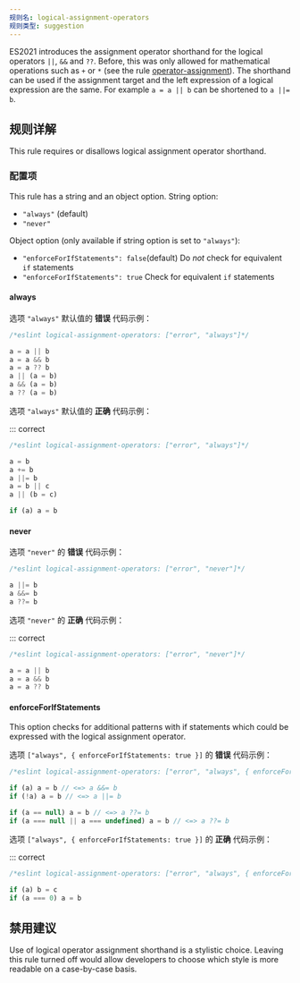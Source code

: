 ```yaml
---
规则名: logical-assignment-operators
规则类型: suggestion
---
```


ES2021 introduces the assignment operator shorthand for the logical operators `||`, `&&` and `??`.
Before, this was only allowed for mathematical operations such as `+` or `*` (see the rule [operator-assignment](./operator-assignment)).
The shorthand can be used if the assignment target and the left expression of a logical expression are the same.
For example `a = a || b` can be shortened to `a ||= b`.

## 规则详解

This rule requires or disallows logical assignment operator shorthand.  

### 配置项

This rule has a string and an object option.
String option:

* `"always"` (default)
* `"never"`

Object option (only available if string option is set to `"always"`):

* `"enforceForIfStatements": false`(default) Do *not* check for equivalent `if` statements
* `"enforceForIfStatements": true` Check for equivalent `if` statements

#### always

选项 `"always"`  默认值的 **错误** 代码示例：



```js
/*eslint logical-assignment-operators: ["error", "always"]*/

a = a || b
a = a && b
a = a ?? b
a || (a = b)
a && (a = b)
a ?? (a = b)
```

选项 `"always"` 默认值的 **正确** 代码示例：

::: correct

```js
/*eslint logical-assignment-operators: ["error", "always"]*/

a = b
a += b
a ||= b
a = b || c
a || (b = c)

if (a) a = b
```

#### never

选项 `"never"` 的 **错误** 代码示例：



```js
/*eslint logical-assignment-operators: ["error", "never"]*/

a ||= b
a &&= b
a ??= b
```

选项 `"never"` 的 **正确** 代码示例：

::: correct

```js
/*eslint logical-assignment-operators: ["error", "never"]*/

a = a || b
a = a && b
a = a ?? b
```

#### enforceForIfStatements

This option checks for additional patterns with if statements which could be expressed with the logical assignment operator.



选项 `["always", { enforceForIfStatements: true }]` 的 **错误** 代码示例：

```js
/*eslint logical-assignment-operators: ["error", "always", { enforceForIfStatements: true }]*/

if (a) a = b // <=> a &&= b
if (!a) a = b // <=> a ||= b

if (a == null) a = b // <=> a ??= b
if (a === null || a === undefined) a = b // <=> a ??= b
```

选项 `["always", { enforceForIfStatements: true }]` 的 **正确** 代码示例：

::: correct

```js
/*eslint logical-assignment-operators: ["error", "always", { enforceForIfStatements: true }]*/

if (a) b = c
if (a === 0) a = b
```

## 禁用建议

Use of logical operator assignment shorthand is a stylistic choice. Leaving this rule turned off would allow developers to choose which style is more readable on a case-by-case basis.
